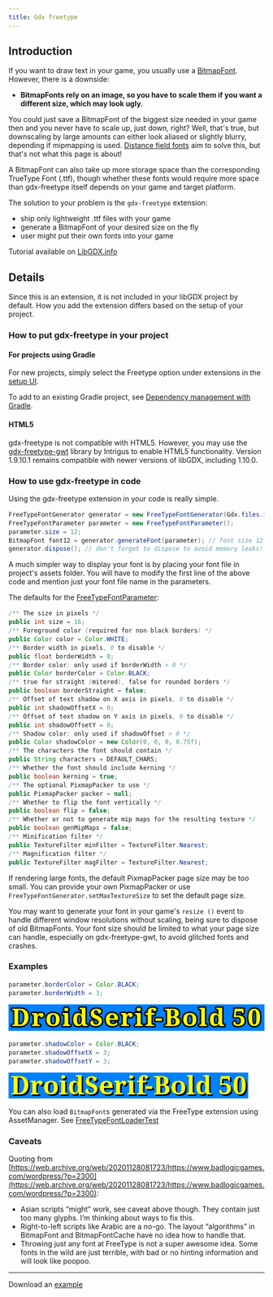 ```yaml
---
title: Gdx freetype
---
```

## Introduction

If you want to draw text in your game, you usually use a [BitmapFont](/wiki/graphics/2d/fonts/bitmap-fonts).
However, there is a downside:

* **BitmapFonts rely on an image, so you have to scale them if you want a different size, which may look ugly.**

You could just save a BitmapFont of the biggest size needed in your game then and you never have to scale up, just down, right?
Well, that's true, but downscaling by large amounts can either look aliased or slightly blurry, depending if mipmapping is used.
[Distance field fonts](https://libgdx.com/wiki/graphics/2d/fonts/distance-field-fonts) aim to solve this, but that's not what this page is about!

A BitmapFont can also take up more storage space than the corresponding TrueType Font (.ttf), though whether these fonts would require more space than gdx-freetype itself depends on your game and target platform.

The solution to your problem is the `gdx-freetype` extension:
  * ship only lightweight .ttf files with your game
  * generate a BitmapFont of your desired size on the fly
  * user might put their own fonts into your game

Tutorial available on [LibGDX.info](https://libgdxinfo.wordpress.com/basic-label/)

## Details

Since this is an extension, it is not included in your libGDX project by default. How you add the extension differs based on the setup of your project.

### How to put gdx-freetype in your project

#### For projects using Gradle

For new projects, simply select the Freetype option under extensions in the [setup UI](https://libgdx.com/dev/project-generation/).

To add to an existing Gradle project, see [Dependency management with Gradle](/wiki/articles/dependency-management-with-gradle#freetypefont-gradle).

#### HTML5

gdx-freetype is not compatible with HTML5. However, you may use the [gdx-freetype-gwt](https://github.com/intrigus/gdx-freetype-gwt) library by Intrigus to enable HTML5 functionality. Version 1.9.10.1 remains compatible with newer versions of libGDX, including 1.10.0.

### How to use gdx-freetype in code

Using the gdx-freetype extension in your code is really simple.

```java
FreeTypeFontGenerator generator = new FreeTypeFontGenerator(Gdx.files.internal("fonts/myfont.ttf"));
FreeTypeFontParameter parameter = new FreeTypeFontParameter();
parameter.size = 12;
BitmapFont font12 = generator.generateFont(parameter); // font size 12 pixels
generator.dispose(); // don't forget to dispose to avoid memory leaks!
```
A much simpler way to display your font is by placing your font file in project's assets folder. You will have to modify the first line of the above code and mention just your font file name in the parameters.

The defaults for the [FreeTypeFontParameter](https://github.com/libgdx/libgdx/blob/master/extensions/gdx-freetype/src/com/badlogic/gdx/graphics/g2d/freetype/FreeTypeFontGenerator.java):
```java
/** The size in pixels */
public int size = 16;
/** Foreground color (required for non-black borders) */
public Color color = Color.WHITE;
/** Border width in pixels, 0 to disable */
public float borderWidth = 0;
/** Border color; only used if borderWidth > 0 */
public Color borderColor = Color.BLACK;
/** true for straight (mitered), false for rounded borders */
public boolean borderStraight = false;
/** Offset of text shadow on X axis in pixels, 0 to disable */
public int shadowOffsetX = 0;
/** Offset of text shadow on Y axis in pixels, 0 to disable */
public int shadowOffsetY = 0;
/** Shadow color; only used if shadowOffset > 0 */
public Color shadowColor = new Color(0, 0, 0, 0.75f);
/** The characters the font should contain */
public String characters = DEFAULT_CHARS;
/** Whether the font should include kerning */
public boolean kerning = true;
/** The optional PixmapPacker to use */
public PixmapPacker packer = null;
/** Whether to flip the font vertically */
public boolean flip = false;
/** Whether or not to generate mip maps for the resulting texture */
public boolean genMipMaps = false;
/** Minification filter */
public TextureFilter minFilter = TextureFilter.Nearest;
/** Magnification filter */
public TextureFilter magFilter = TextureFilter.Nearest;
```

If rendering large fonts, the default PixmapPacker page size may be too small. You can provide your own PixmapPacker or use `FreeTypeFontGenerator.setMaxTextureSize` to set the default page size.

You may want to generate your font in your game's `resize ()` event to handle different window resolutions without scaling, being sure to dispose of old BitmapFonts. Your font size should be limited to what your page size can handle, especially on gdx-freetype-gwt, to avoid glitched fonts and crashes.

### Examples

```java
parameter.borderColor = Color.BLACK;
parameter.borderWidth = 3;
```
![images/border.png](/assets/wiki/images/border.png)

```java
parameter.shadowColor = Color.BLACK;
parameter.shadowOffsetX = 3;
parameter.shadowOffsetY = 3;
```
![images/shadow.png](/assets/wiki/images/shadow.png)

You can also load `BitmapFont`s generated via the FreeType extension using AssetManager. See [FreeTypeFontLoaderTest](https://github.com/libgdx/libgdx/blob/master/tests/gdx-tests/src/com/badlogic/gdx/tests/extensions/FreeTypeFontLoaderTest.java)

### Caveats

Quoting from [https://web.archive.org/web/20201128081723/https://www.badlogicgames.com/wordpress/?p=2300](https://web.archive.org/web/20201128081723/https://www.badlogicgames.com/wordpress/?p=2300):
  * Asian scripts “might” work, see caveat above though. They contain just too many glyphs. I’m thinking about ways to fix this.
  * Right-to-left scripts like Arabic are a no-go. The layout “algorithms” in BitmapFont and BitmapFontCache have no idea how to handle that.
  * Throwing just any font at FreeType is not a super awesome idea. Some fonts in the wild are just terrible, with bad or no hinting information and will look like poopoo.

----

Download an [example](https://hg.sr.ht/~dermetfan/somelibgdxtests)

